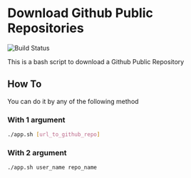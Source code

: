 # Download Github Public Repositories

![Build Status](https://travis-ci.org/joemccann/dillinger.svg?branch=master)

This is a bash script to download a Github Public Repository 

## How To

You can do it by any of the following method

### With 1 argument

```bash
./app.sh [url_to_github_repo]
```

### With 2 argument

```bash
./app.sh user_name repo_name
```
